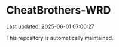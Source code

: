 # CheatBrothers-WRD

Last updated: 2025-06-01 07:00:27

This repository is automatically maintained.
